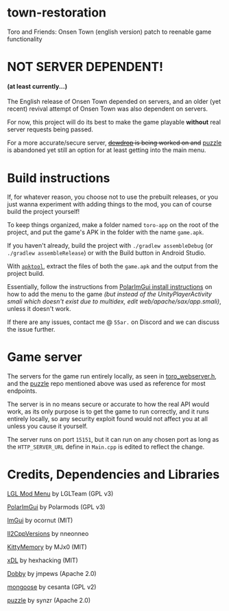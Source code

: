 # town-restoration
Toro and Friends: Onsen Town (english version) patch to reenable game functionality

# NOT SERVER DEPENDENT!
#### (at least currently...)
The English release of Onsen Town depended on servers, and an older (yet recent) revival attempt of Onsen Town was also dependent on servers.

For now, this project will do its best to make the game playable **without** real server requests being passed.

For a more accurate/secure server, ~~[dewdrop](https://github.com/synzr/dewdrop) is being worked on and~~ [puzzle](https://github.com/synzr/puzzle/) is abandoned yet still an option for at least getting into the main menu.

# Build instructions
If, for whatever reason, you choose not to use the prebuilt releases, or you just wanna experiment with adding things to the mod, you can of course build the project yourself!

To keep things organized, make a folder named `toro-app` on the root of the project, and put the game's APK in the folder with the name `game.apk`.

If you haven't already, build the project with `./gradlew assembleDebug` (or `./gradlew assembleRelease`) or with the Build button in Android Studio.

With [`apktool`](https://apktool.org/), extract the files of both the `game.apk` and the output from the project build.

Essentially, follow the instructions from [PolarImGui install instructions](https://github.com/Polarmods/PolarImGui/tree/main) on how to add the menu to the game *(but instead of the UnityPlayerActivity smali which doesn't exist due to multidex, edit web/apache/sax/app.smali)*, unless it doesn't work.

If there are any issues, contact me @ `55ar.` on Discord and we can discuss the issue further.

# Game server

The servers for the game run entirely locally, as seen in [toro_webserver.h](app/src/main/jni/toro_webserver/toro_webserver.h), and the [puzzle](https://github.com/synzr/puzzle/) repo mentioned above was used as reference for most endpoints.

The server is in no means secure or accurate to how the real API would work, as its only purpose is to get the game to run correctly, and it runs entirely locally, so any security exploit found would not affect you at all unless you cause it yourself.

The server runs on port `15151`, but it can run on any chosen port as long as the `HTTP_SERVER_URL` define in `Main.cpp` is edited to reflect the change.

# Credits, Dependencies and Libraries
[LGL Mod Menu](https://github.com/LGLTeam/Android-Mod-Menu) by LGLTeam (GPL v3)

[PolarImGui](https://github.com/Polarmods/PolarImGui) by Polarmods (GPL v3)

[ImGui](https://github.com/ocornut/imgui) by ocornut (MIT)

[Il2CppVersions](https://github.com/nneonneo/Il2CppVersions) by nneonneo

[KittyMemory](https://github.com/MJx0/KittyMemory) by MJx0 (MIT)

[xDL](https://github.com/hexhacking/xDL) by hexhacking (MIT)

[Dobby](https://github.com/jmpews/Dobby) by jmpews (Apache 2.0)

[mongoose](https://github.com/cesanta/mongoose) by cesanta (GPL v2)

[puzzle](https://github.com/synzr/puzzle/) by synzr (Apache 2.0)
